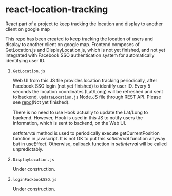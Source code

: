 # react-location-tracking

React part of a project to keep tracking the location and display to another client on google map

This [repo](https://github.com/michaelmong/react-location-tracking "react-location-tracking") has been created to keep tracking the location of users and display to another client on google map. Frontend composes of GetLocation.js and DisplayLocation.js, which is not yet finished, and not yet integrated with Facebook SSO authentication system for automatically identifying user ID.

  1. ``GetLocation.js``
  
      Web UI from this JS file provides location tracking periodically, after Facebook SSO login (not yet finished) to identify user ID. Every 5 seconds the location coordinates (Lat/Long) will be refreshed and sent to backend, ``UpdateLocation.js`` Node.JS file through REST API. Please see [repo](https://github.com/michaelmong/nodejs-location-tracking "nodejs-location-tracking")(Not yet finished).
      
      There is no need to use Hook actually to update the Lat/Long to backend. However, Hook is used in this JS to notify users the information, which is sent to backend, on the Web UI. 
      
      _setInterval_ method is used to periodically execute getCurrentPosition function in javascript. It is not OK to put this _setInterval_ function anyway but in useEffect. Otherwise, callback function in _setInterval_ will be called unpredictably.
  2. ``DisplayLocation.js``

      Under construction.
  3. ``loginFackbookSSO.js``

      Under construction.
  